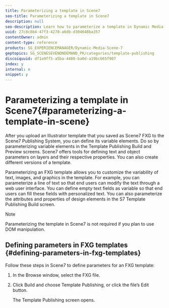 ```yaml
---
title: Parameterizing a template in Scene7
seo-title: Parameterizing a template in Scene7
description: null
seo-description: Learn how to parameterize a template in Dynamic Media Classic (Scene7)
uuid: 27c8c8b4-47f3-4270-a6db-d304648ba357
contentOwner: admin
content-type: reference
products: SG_EXPERIENCEMANAGER/Dynamic-Media-Scene-7
geptopics: SG_SCENESEVENONDEMAND_PK/categories/template-publishing
discoiquuid: df1a9ff5-a5ba-4480-ba0d-a19bc665f907
index: y
internal: n
snippet: y
---
```


# Parameterizing a template in Scene7{#parameterizing-a-template-in-scene}

After you upload an Illustrator template that you saved as Scene7 FXG to the Scene7 Publishing System, you can define its variable elements. Do so by parameterizing variable elements in the Template Publishing Build and Preview screens. Scene7 offers tools for defining text and object parameters on layers and their respective properties. You can also create different versions of a template.

Parameterizing an FXG template allows you to customize the variability of text, images, and graphics in the template. For example, you can parameterize a line of text so that end users can modify the text through a web user interface. You can define empty text fields as variable so that end users can fill these fields with personalized text. You can also parameterize the attributes and properties of design elements in the S7 Template Publishing Build screen.

>[!NOTE]
>
>Parameterizing the template in Scene7 is not required if you plan to use DOM manipulation.

## Defining parameters in FXG templates {#defining-parameters-in-fxg-templates}

Follow these steps in Scene7 to define parameters for an FXG template:

1. In the Browse window, select the FXG file.
1. Click Build and choose Template Publishing, or click the file’s Edit button.

   The Template Publishing screen opens.

   <!-- 

Comment Type: remark
Last Modified By: unknown unknown 
Last Modified Date: 

<p>Select LRCo\FXG\Welcome_Summit_10 (FXG file) and choose Build &gt; Template Publishing.</p>

 -->

   ![](assets/wp_fxg_edit.png)

1. In the Layers panel in the Template Publishing screen, select the layer with the elements that you want to parameterize.

   >[!NOTE]
   >
   >Click the eye icon on and off to make sure that you select the object you want.

1. In the Properties panel, click a parameter in the Name column (to parameterize text) or Parameter column (to parameterize objects).

   **Text** Click in the text field (scroll to the bottom of the Properties list to find it). The Parameters dialog box appears. Select the text that you want to parameterize and click Add. You can create multiple parameters from the same text property by selecting different portions of the text and adding parameters for each portion. To change the name of the parameter, click it, enter a new name, and click Close.

   **Objects** Click a box in the Parameter column. The Edit Parameter dialog box appears. Enter a name and click OK.

   To customize multiple attributes at once with the same value, use the same parameter name for each attribute. For example, if your template has a rectangle and a star, you can type `newcolor` as the Parameter name for the SolidColor color attribute of each. Whenever you change the `newcolor` value, both the rectangle and the star change to the new color.

1. Specify a default value for the attribute in the Value or Data field. Set all properties for the selected object to specify the exact appearance you want.
1. (Optional) Repeat steps 3- 5 for all objects or layers that you want to parameterize. 
1. Click Save or Save As.
1. Click Preview to open the FXG Preview window and see the parameters you created with their default values.

## Show or hide an object or layer in the FXG template {#show-or-hide-an-object-or-layer-in-the-fxg-template}

Hidden objects and layers are not visible in preview or output, but are not deleted from the file. You can make them visible again as desired. Visibility is an attribute that you can make variable. Clicking the eye icon on or off sets the default value for the visibility of an object or layer.

1. In the Objects panel, click the eye icon next to an object or layer name to hide it in the file. 
1. Click again to make the object visible.

## Create different versions of a template {#create-different-versions-of-a-template}

You can edit attributes to create different versions of the template for different uses.

In the Template Publishing screen, click Save As to save the file as a new FXG template without overwriting the original FXG template.

## Using stroked text {#using-stroked-text}

Stroked text is an example of how you can parameterize attributes. Scene7 supports these stroked text features:

* Width of stroke
* Dashed stroke pattern
* Different join styles
* Different cap end styles
* Overprinting of stroke
* Separate color handling for stroke, including spot color support

This table describes the attributes that support stroked text.

<table cellpadding="4" cellspacing="0"> 
 <thead align="left"> 
  <tr> 
   <th class="cellrowborder" id="d19e21285" valign="top" width="NaN%"><p>Attribute</p></th> 
   <th class="cellrowborder" id="d19e21288" valign="top" width="NaN%"><p>Description</p></th> 
  </tr> 
 </thead> 
 <tbody> 
  <tr> 
   <td class="cellrowborder" headers="d19e21285 " valign="top" width="NaN%"><p><span class="code">s7:fill</span> &lt;Boolean&gt; (S7FXG Only)</p></td> 
   <td class="cellrowborder" headers="d19e21288 " valign="top" width="NaN%"><p>Specifies whether fill is enabled for text. Default is true.</p></td> 
  </tr> 
  <tr> 
   <td class="cellrowborder" headers="d19e21285 " valign="top" width="NaN%"><p><span class="code">s7:stroke</span> &lt;Boolean&gt; (S7FXG Only)</p></td> 
   <td class="cellrowborder" headers="d19e21288 " valign="top" width="NaN%"><p>Specifies whether stroke is enabled for text. Default is false.</p></td> 
  </tr> 
  <tr> 
   <td class="cellrowborder" headers="d19e21285 " valign="top" width="NaN%"><p><span class="code">s7:weight</span> &lt;number&gt; (S7FXG Only)</p></td> 
   <td class="cellrowborder" headers="d19e21288 " valign="top" width="NaN%"><p>Specifies the weight of the stroke for text in points. Default is 1 point.</p></td> 
  </tr> 
  <tr> 
   <td class="cellrowborder" headers="d19e21285 " valign="top" width="NaN%"><p><span class="code">s7:joints </span>&lt;string&gt; (<span class="code">miter</span>, <span class="code">round</span>, <span class="code">bevel</span>) (S7FXG Only)</p></td> 
   <td class="cellrowborder" headers="d19e21288 " valign="top" width="NaN%"><p>Specifies the type of join of the stroke. Default is <span class="code">round</span>.</p></td> 
  </tr> 
  <tr> 
   <td class="cellrowborder" headers="d19e21285 " valign="top" width="NaN%"><p><span class="code">s7:caps</span> &lt;string&gt; (<span class="code">none</span>, <span class="code">round</span>, <span class="code">square</span>) (S7FXG Only)</p></td> 
   <td class="cellrowborder" headers="d19e21288 " valign="top" width="NaN%"><p>Specifies the type of cap of the stroke. Default is <span class="code">round</span>.</p></td> 
  </tr> 
  <tr> 
   <td class="cellrowborder" headers="d19e21285 " valign="top" width="NaN%"><p><span class="code">s7:miterLimit</span> &lt;number&gt; (S7FXG Only)</p></td> 
   <td class="cellrowborder" headers="d19e21288 " valign="top" width="NaN%"><p>Specifies the limit of the miter when join is miter join for the stroke. Default is 4.</p></td> 
  </tr> 
  <tr> 
   <td class="cellrowborder" headers="d19e21285 " valign="top" width="NaN%"><p><span class="code">s7:strokeOverprint</span> &lt;Boolean&gt; (S7FXG Only)</p></td> 
   <td class="cellrowborder" headers="d19e21288 " valign="top" width="NaN%"><p>Specifies whether the overprint is enabled for stroke. Default is false.</p></td> 
  </tr> 
  <tr> 
   <td class="cellrowborder" headers="d19e21285 " valign="top" width="NaN%"><p><span class="code">s7:strokeColorName</span> (S7FXG Only)</p></td> 
   <td class="cellrowborder" headers="d19e21288 " valign="top" width="NaN%"><p>Same as <span class="code">s7:colorName</span>, except it defines the name of the color for the stroke.</p></td> 
  </tr> 
  <tr> 
   <td class="cellrowborder" headers="d19e21285 " valign="top" width="NaN%"><p><span class="code">s7:strokeColorValue</span> (S7FXG Only)</p></td> 
   <td class="cellrowborder" headers="d19e21288 " valign="top" width="NaN%"><p>Same as <span class="code">s7:colorValue</span>, except it defines the value of the color being used for the stroke.</p></td> 
  </tr> 
  <tr> 
   <td class="cellrowborder" headers="d19e21285 " valign="top" width="NaN%"><p><span class="code">s7:strokeColorspace</span> (S7FXG Only)</p></td> 
   <td class="cellrowborder" headers="d19e21288 " valign="top" width="NaN%"><p>Same as <span class="code">s7:colorspace</span>, except it defines the colorspace of the stroke.</p></td> 
  </tr> 
  <tr> 
   <td class="cellrowborder" headers="d19e21285 " valign="top" width="NaN%"><p><span class="code">flm:dashPattern</span> &lt;array&gt; (S7FXG Only)</p></td> 
   <td class="cellrowborder" headers="d19e21288 " valign="top" width="NaN%"><p>By default there are no patterns for the dashes and gaps. This attribute defines the dash/gap pattern of the stroke. The first value is the dash of the stroke. The second is the gap in between the dashes. You can extend the array for multiple values in the same manner with alternate values being specified as dash and gap.</p></td> 
  </tr> 
 </tbody> 
</table>

## Using warped text {#using-warped-text}

Warped text enables you to modify the appearance of text with effects like wave, flag, stretch, and so on.

Warped text is supported for RichText objects. Text can be vertical or horizontal, and can be point text, area text, and type-on-a-path text. The entire text object must be selected before warped text can be applied.

Warped text can be created in Adobe Illustrator.

When warping text, you can set the following attributes:

* Style
* Direction
* Bend
* Horizontal distortion
* Verticle distortion

Each attribute contains a set of values.

<table cellpadding="4" cellspacing="0"> 
 <thead align="left"> 
  <tr> 
   <th class="cellrowborder" id="d19e21463" valign="top" width="NaN%"><p>Attribute</p></th> 
   <th class="cellrowborder" id="d19e21466" valign="top" width="NaN%"><p>Values</p></th> 
   <th class="cellrowborder" id="d19e21469" valign="top" width="NaN%"><p>Default</p></th> 
  </tr> 
 </thead> 
 <tbody> 
  <tr> 
   <td class="cellrowborder" headers="d19e21463 " valign="top" width="NaN%"><p>Style<span class="code">s7:warpStyle </span></p></td> 
   <td class="cellrowborder" headers="d19e21466 " valign="top" width="NaN%"><p><span class="code">nonearcarcLowerarcUpperarchbulgeshellLowershellUpperflagwavefishrisefishEyeinflatesqueezetwist</span></p></td> 
   <td class="cellrowborder" headers="d19e21469 " valign="top" width="NaN%"><p><span class="code">none</span></p></td> 
  </tr> 
  <tr> 
   <td class="cellrowborder" headers="d19e21463 " valign="top" width="NaN%"><p>Direction<span class="code">s7:warpDirection</span></p></td> 
   <td class="cellrowborder" headers="d19e21466 " valign="top" width="NaN%"><p><span class="code">horizontalvertical</span></p></td> 
   <td class="cellrowborder" headers="d19e21469 " valign="top" width="NaN%"><p><span class="code">horizontal</span></p></td> 
  </tr> 
  <tr> 
   <td class="cellrowborder" headers="d19e21463 " valign="top" width="NaN%"><p>Bend<span class="code">s7:warpBend</span></p></td> 
   <td class="cellrowborder" headers="d19e21466 " valign="top" width="NaN%"><p>-1 to 1</p></td> 
   <td class="cellrowborder" headers="d19e21469 " valign="top" width="NaN%"><p>0.5 </p></td> 
  </tr> 
  <tr> 
   <td class="cellrowborder" headers="d19e21463 " valign="top" width="NaN%"><p>Horizontal Distortion<span class="code">s7:warpHorizontalDistortion</span></p></td> 
   <td class="cellrowborder" headers="d19e21466 " valign="top" width="NaN%"><p>-1 to 1</p></td> 
   <td class="cellrowborder" headers="d19e21469 " valign="top" width="NaN%"><p>0</p></td> 
  </tr> 
  <tr> 
   <td class="cellrowborder" headers="d19e21463 " valign="top" width="NaN%"><p>Verticle Distortion<span class="code">s7:warpVerticalDistortion</span></p></td> 
   <td class="cellrowborder" headers="d19e21466 " valign="top" width="NaN%"><p>-1 to 1</p></td> 
   <td class="cellrowborder" headers="d19e21469 " valign="top" width="NaN%"><p>0</p></td> 
  </tr> 
 </tbody> 
</table>

>[!NOTE]
>
>For `inflate` and `fishEye`, changing the `s7:warpDirection` flag between horizontal and vertical does not have any effect on the output.

For more information about creating and using warped text, see the Adobe Illustrator documentation.

>[!MORE_LIKE_THIS]
>
>* [Create the initial template in Illustrator](create-initial-template-illustrator.md#create_the_initial_template_in_illustrator)
>* [Upload files for Template Publishing](upload-files-template-publishing.md#upload_files_for_template-publishing)
